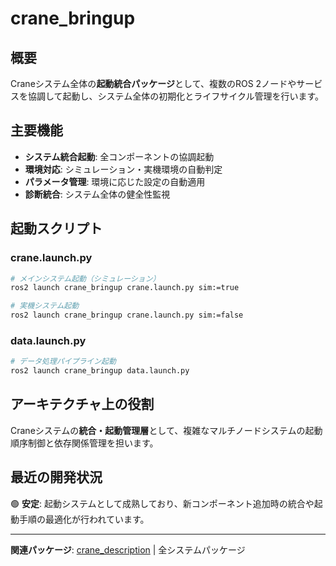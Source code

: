# crane_bringup

## 概要

Craneシステム全体の**起動統合パッケージ**として、複数のROS 2ノードやサービスを協調して起動し、システム全体の初期化とライフサイクル管理を行います。

## 主要機能

- **システム統合起動**: 全コンポーネントの協調起動
- **環境対応**: シミュレーション・実機環境の自動判定
- **パラメータ管理**: 環境に応じた設定の自動適用
- **診断統合**: システム全体の健全性監視

## 起動スクリプト

### crane.launch.py

```bash
# メインシステム起動（シミュレーション）
ros2 launch crane_bringup crane.launch.py sim:=true

# 実機システム起動
ros2 launch crane_bringup crane.launch.py sim:=false
```

### data.launch.py

```bash
# データ処理パイプライン起動
ros2 launch crane_bringup data.launch.py
```

## アーキテクチャ上の役割

Craneシステムの**統合・起動管理層**として、複雑なマルチノードシステムの起動順序制御と依存関係管理を担います。

## 最近の開発状況

🟢 **安定**: 起動システムとして成熟しており、新コンポーネント追加時の統合や起動手順の最適化が行われています。

---

**関連パッケージ**: [crane_description](./crane_description.md) | 全システムパッケージ
